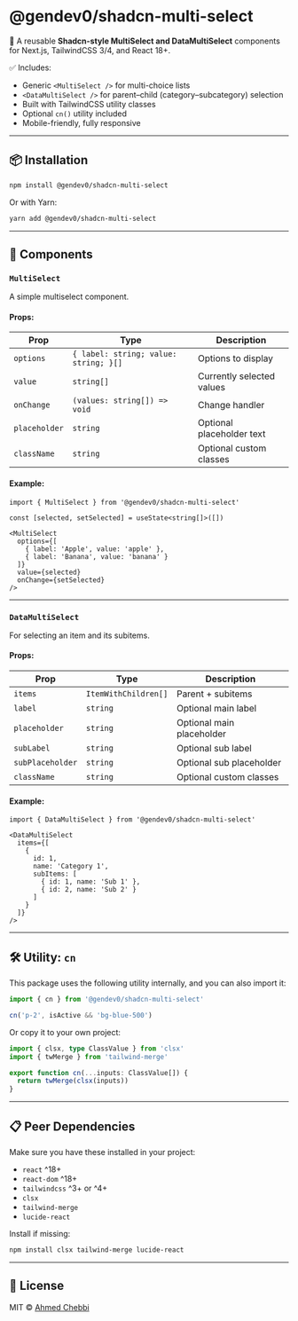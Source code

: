 # @gendev0/shadcn-multi-select

🎯 A reusable **Shadcn-style MultiSelect and DataMultiSelect** components for Next.js, TailwindCSS 3/4, and React 18+.

✅ Includes:
- Generic `<MultiSelect />` for multi-choice lists
- `<DataMultiSelect />` for parent–child (category–subcategory) selection
- Built with TailwindCSS utility classes
- Optional `cn()` utility included
- Mobile-friendly, fully responsive

---

## 📦 Installation

```bash
npm install @gendev0/shadcn-multi-select
````

Or with Yarn:

```bash
yarn add @gendev0/shadcn-multi-select
```

---

## 🧩 Components

### `MultiSelect`

A simple multiselect component.

#### Props:

| Prop          | Type                                  | Description               |
| ------------- | ------------------------------------- | ------------------------- |
| `options`     | `{ label: string; value: string; }[]` | Options to display        |
| `value`       | `string[]`                            | Currently selected values |
| `onChange`    | `(values: string[]) => void`          | Change handler            |
| `placeholder` | `string`                              | Optional placeholder text |
| `className`   | `string`                              | Optional custom classes   |

#### Example:

```tsx
import { MultiSelect } from '@gendev0/shadcn-multi-select'

const [selected, setSelected] = useState<string[]>([])

<MultiSelect
  options={[
    { label: 'Apple', value: 'apple' },
    { label: 'Banana', value: 'banana' }
  ]}
  value={selected}
  onChange={setSelected}
/>
```

---

### `DataMultiSelect`

For selecting an item and its subitems.

#### Props:

| Prop             | Type                 | Description               |
| ---------------- | -------------------- | ------------------------- |
| `items`          | `ItemWithChildren[]` | Parent + subitems         |
| `label`          | `string`             | Optional main label       |
| `placeholder`    | `string`             | Optional main placeholder |
| `subLabel`       | `string`             | Optional sub label        |
| `subPlaceholder` | `string`             | Optional sub placeholder  |
| `className`      | `string`             | Optional custom classes   |

#### Example:

```tsx
import { DataMultiSelect } from '@gendev0/shadcn-multi-select'

<DataMultiSelect
  items={[
    {
      id: 1,
      name: 'Category 1',
      subItems: [
        { id: 1, name: 'Sub 1' },
        { id: 2, name: 'Sub 2' }
      ]
    }
  ]}
/>
```

---

## 🛠 Utility: `cn`

This package uses the following utility internally, and you can also import it:

```ts
import { cn } from '@gendev0/shadcn-multi-select'

cn('p-2', isActive && 'bg-blue-500')
```

Or copy it to your own project:

```ts
import { clsx, type ClassValue } from 'clsx'
import { twMerge } from 'tailwind-merge'

export function cn(...inputs: ClassValue[]) {
  return twMerge(clsx(inputs))
}
```

---

## 📋 Peer Dependencies

Make sure you have these installed in your project:

* `react` ^18+
* `react-dom` ^18+
* `tailwindcss` ^3+ or ^4+
* `clsx`
* `tailwind-merge`
* `lucide-react`

Install if missing:

```bash
npm install clsx tailwind-merge lucide-react
```

---

## 📜 License

MIT © [Ahmed Chebbi](https://github.com/gendev0)

